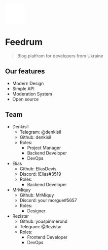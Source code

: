 ![favicon](../logo.png)
# Feedrum #
> Blog platfrom for developers from Ukraine

## Our features ##
+ Modern Design
+ Simple API
+ Moderation System
+ Open source

## Team ##
* Denkisil
  * Telegram: @denkisil
  * Github: denkisil
  * Roles: 
    * Project Manager
    * Backend Developer
    * DevOps
* Elias
    * Github: EliasDevis
    * Discord: !Elias#3519
    * Roles:
      * Backend Developer 
* MrMiquy
    * Github: MrMiquy
    * Discord: your morgue#5657
    * Roles: 
      * Designer
* Rezistar
    * Github: youspinmerond
    * Telegram: @Rezistar
    * Roles:
      * Frontend Developer
      * DevOps 
